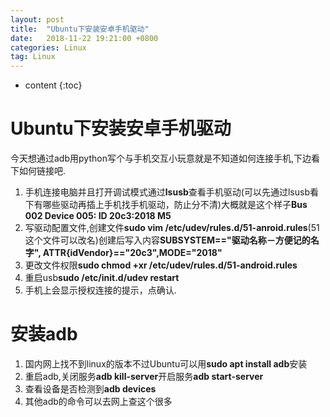 ```yaml
---
layout: post
title:  "Ubuntu下安装安卓手机驱动"
date:   2018-11-22 19:21:00 +0800
categories: Linux
tag: Linux
---
```


* content
{:toc}

# Ubuntu下安装安卓手机驱动

今天想通过adb用python写个与手机交互小玩意就是不知道如何连接手机,下边看下如何链接吧.

1. 手机连接电脑并且打开调试模式通过**lsusb**查看手机驱动(可以先通过lsusb看下有哪些驱动再插上手机找手机驱动，防止分不清)大概就是这个样子**Bus 002 Device 005: ID 20c3:2018 M5**
2. 写驱动配置文件,创建文件**sudo vim /etc/udev/rules.d/51-anroid.rules**(51这个文件可以改名)创建后写入内容**SUBSYSTEM=="驱动名称－方便记的名字", ATTR{idVendor}=="20c3",MODE="2018"**
3. 更改文件权限**sudo chmod +xr /etc/udev/rules.d/51-android.rules**
4. 重启usb**sudo /etc/init.d/udev restart**
5. 手机上会显示授权连接的提示，点确认.

# 安装adb

1. 国内网上找不到linux的版本不过Ubuntu可以用**sudo apt install adb**安装
2. 重启adb,关闭服务**adb kill-server**开启服务**adb start-server**
3. 查看设备是否检测到**adb devices**
4. 其他adb的命令可以去网上查这个很多